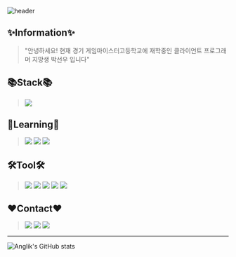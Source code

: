 ![header](https://capsule-render.vercel.app/api?type=waving&color=D1DDD8&height=200&text=WELCOME!&fontSize=60&fontAlign=40&fontAlignY=25&fontColor=1D6A96&desc=Anglik's%20Github%20Profile!&descSize=30&descAlign=60&descAlignY=50)

✨Information✨
---------------
> "안녕하세요! 현재 경기 게임마이스터고등학교에 재학중인 클라이언트 프로그래머 지망생 박선우 입니다"  
> 

  
📚Stack📚
---------
> <img src="https://img.shields.io/badge/CSharp-239120?style=for-the-badge&logo=CSharp&logoColor=white">  

📖Learning📖
-------------
> <img src="https://img.shields.io/badge/C++-00599C?style=for-the-badge&logo=c%2B%2B&logoColor=white">  
> <img src="https://img.shields.io/badge/Node.js-339933?style=for-the-badge&logo=Node.js&logoColor=white"> 
> <img src="https://img.shields.io/badge/Git-F05032?style=for-the-badge&logo=Git&logoColor=white"> 

🛠️Tool🛠️
--------
> <img src="https://img.shields.io/badge/Unity-FFFFFF?style=for-the-badge&logo=Unity&logoColor=black">  
> <img src="https://img.shields.io/badge/Visual Studio-5C2D91?style=for-the-badge&logo=Visual Studio&logoColor=white">  
> <img src="https://img.shields.io/badge/VS Code-007ACC?style=for-the-badge&logo=Visual Studio Code&logoColor=white">  
> <img src="https://img.shields.io/badge/SourceTree-0052CC?style=for-the-badge&logo=SourceTree&logoColor=white">  
> <img src="https://img.shields.io/badge/phpMyAdmin-777BB4?style=for-the-badge&logo=phpMyAdmin&logoColor=white">  

❤️Contact❤️
---------------
> <a href="https://www.facebook.com/profile.php?id=100015085929896" target="_blank"><img src="https://img.shields.io/badge/FaceBook-1877F2?style=for-the-badge&logo=Facebook&logoColor=white"/></a>
> <a href="https://www.instagram.com/4ng1_ik/" target="_blank"><img src="https://img.shields.io/badge/Instagram-E4405F?style=for-the-badge&logo=Instagram&logoColor=white"/></a>
> <a href="https://cdn.discordapp.com/attachments/805512171290230804/966164318318125066/unknown.png" target="_blank"><img src="https://img.shields.io/badge/Discord-5865F2?style=for-the-badge&logo=Discord&logoColor=white"/></a>
---
  
  
![Anglik's GitHub stats](https://github-readme-stats.vercel.app/api?username=anglik0370&show_icons=true&theme=tokyonight)
